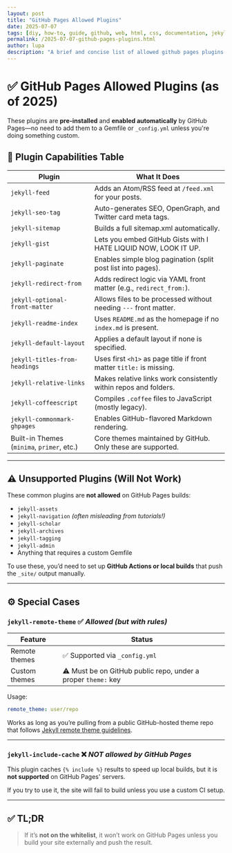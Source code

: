 ```yaml
---
layout: post
title: "GitHub Pages Allowed Plugins"
date: 2025-07-07
tags: [diy, how-to, guide, github, web, html, css, documentation, jekyll]
permalink: /2025-07-07-github-pages-plugins.html
author: lupa
description: "A brief and concise list of allowed github pages plugins and what they do including custom themes"
---
```



# ✅ GitHub Pages Allowed Plugins (as of 2025)

These plugins are **pre-installed** and **enabled automatically** by GitHub Pages—no need to add them to a Gemfile or `_config.yml` unless you're doing something custom.

## 🧩 Plugin Capabilities Table

| Plugin                     | What It Does                                                                 |
|----------------------------|------------------------------------------------------------------------------|
| `jekyll-feed`              | Adds an Atom/RSS feed at `/feed.xml` for your posts.                        |
| `jekyll-seo-tag`           | Auto-generates SEO, OpenGraph, and Twitter card meta tags.                  |
| `jekyll-sitemap`           | Builds a full sitemap.xml automatically.                                    |
| `jekyll-gist`              | Lets you embed GitHub Gists with I HATE LIQUID NOW, LOOK IT UP.                              |
| `jekyll-paginate`          | Enables simple blog pagination (split post list into pages).                |
| `jekyll-redirect-from`     | Adds redirect logic via YAML front matter (e.g., `redirect_from:`).         |
| `jekyll-optional-front-matter` | Allows files to be processed without needing `---` front matter.       |
| `jekyll-readme-index`      | Uses `README.md` as the homepage if no `index.md` is present.               |
| `jekyll-default-layout`    | Applies a default layout if none is specified.                              |
| `jekyll-titles-from-headings` | Uses first `<h1>` as page title if front matter `title:` is missing.    |
| `jekyll-relative-links`    | Makes relative links work consistently within repos and folders.            |
| `jekyll-coffeescript`      | Compiles `.coffee` files to JavaScript (mostly legacy).                     |
| `jekyll-commonmark-ghpages`| Enables GitHub-flavored Markdown rendering.                                |
| Built-in Themes (`minima`, `primer`, etc.) | Core themes maintained by GitHub. Only these are supported.  |

---

## ⚠️ Unsupported Plugins (Will Not Work)

These common plugins are **not allowed** on GitHub Pages builds:

- `jekyll-assets`
- `jekyll-navigation` *(often misleading from tutorials!)*
- `jekyll-scholar`
- `jekyll-archives`
- `jekyll-tagging`
- `jekyll-admin`
- Anything that requires a custom Gemfile

To use these, you’d need to set up **GitHub Actions or local builds** that push the `_site/` output manually.

---

## ⚙️ Special Cases

### `jekyll-remote-theme` ✅ *Allowed (but with rules)*

| Feature | Status |
|---------|--------|
| Remote themes | ✅ Supported via `_config.yml` |
| Custom themes | ⚠️ Must be on GitHub public repo, under a proper `theme:` key |

Usage:

```yaml
remote_theme: user/repo
```

Works as long as you’re pulling from a public GitHub-hosted theme repo that follows [Jekyll remote theme guidelines](https://github.com/benbalter/jekyll-remote-theme).

---

### `jekyll-include-cache` ❌ *NOT allowed by GitHub Pages*

This plugin caches `{% include %}` results to speed up local builds, but it is **not supported** on GitHub Pages' servers.

If you try to use it, the site will fail to build unless you use a custom CI setup.

---

## ✅ TL;DR

> If it’s **not on the whitelist**, it won’t work on GitHub Pages unless you build your site externally and push the result.
